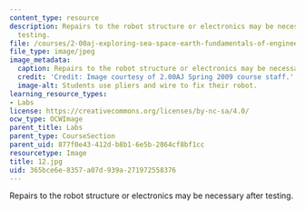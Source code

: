 ```yaml
---
content_type: resource
description: Repairs to the robot structure or electronics may be necessary after
  testing.
file: /courses/2-00aj-exploring-sea-space-earth-fundamentals-of-engineering-design-spring-2009/365bce6e8357a07d939a271972558376_12.jpg
file_type: image/jpeg
image_metadata:
  caption: Repairs to the robot structure or electronics may be necessary after testing.
  credit: 'Credit: Image courtesy of 2.00AJ Spring 2009 course staff.'
  image-alt: Students use pliers and wire to fix their robot.
learning_resource_types:
- Labs
license: https://creativecommons.org/licenses/by-nc-sa/4.0/
ocw_type: OCWImage
parent_title: Labs
parent_type: CourseSection
parent_uid: 877f0e43-412d-b8b1-6e5b-2864cf8bf1cc
resourcetype: Image
title: 12.jpg
uid: 365bce6e-8357-a07d-939a-271972558376
---
```

Repairs to the robot structure or electronics may be necessary after testing.